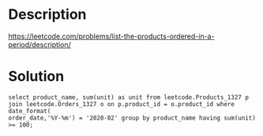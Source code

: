 # Description

https://leetcode.com/problems/list-the-products-ordered-in-a-period/description/


# Solution
```
select product_name, sum(unit) as unit from leetcode.Products_1327 p join leetcode.Orders_1327 o on p.product_id = o.product_id where date_format(
order_date,'%Y-%m') = '2020-02' group by product_name having sum(unit) >= 100;
```
